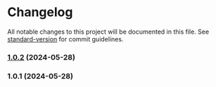 # Changelog

All notable changes to this project will be documented in this file. See [standard-version](https://github.com/conventional-changelog/standard-version) for commit guidelines.

### [1.0.2](https://github.com/snomiao/use-attribute/compare/v1.0.1...v1.0.2) (2024-05-28)

### 1.0.1 (2024-05-28)
